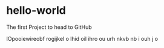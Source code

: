 # hello-world
The first Project to head to GitHub


IOpooiewireobf rogijkel o lhid oil ihro ou urh nkvb nb i ouh j o
